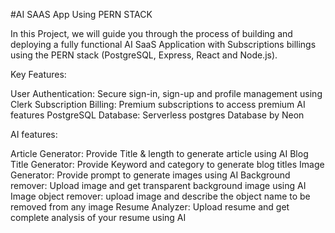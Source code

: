 #AI SAAS App Using PERN STACK


In this Project, we will guide you through the process of building and deploying a fully functional AI SaaS Application with Subscriptions billings using the PERN stack (PostgreSQL, Express, React and Node.js).

Key Features:

User Authentication: Secure sign-in, sign-up and profile management using Clerk
Subscription Billing: Premium subscriptions to access premium AI features
PostgreSQL Database: Serverless postgres Database by Neon

AI features:

Article Generator: Provide Title & length to generate article using AI
Blog Title Generator: Provide Keyword and category to generate blog titles
Image Generator: Provide prompt to generate images using AI
Background remover: Upload image and get transparent background image using AI
Image object remover: upload image and describe the object name to be removed from any image
Resume Analyzer: Upload resume and get complete analysis of your resume using AI
